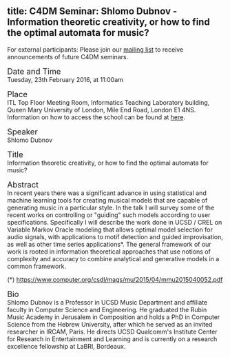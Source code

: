 title: C4DM Seminar: Shlomo Dubnov - Information theoretic creativity, or how to find the optimal automata for music?
-----------------

<p>For external participants: Please join our <a href="/seminars.html">mailing list</a> to receive announcements of future C4DM seminars.</p>


<span style="font-size: 130%;">Date and Time</span></br>
Tuesday, 23th February 2016, at 11:00am

<span style="font-size: 130%;">Place</span></br>
ITL Top Floor Meeting Room, Informatics Teaching Laboratory building, Queen Mary University of London, Mile End Road, London E1 4NS. Information on how to access the school can be found at <a href="http://www.eecs.qmul.ac.uk/contact-us/">here</a>.

<span style="font-size: 130%;">Speaker</span></br>
Shlomo Dubnov

<span style="font-size: 130%;">Title</span></br>
Information theoretic creativity, or how to find the optimal automata for music?

<span style="font-size: 130%;">Abstract</span></br>
In recent years there was a significant advance in using statistical and machine learning tools for creating musical models that are capable of generating music in a particular style. In the talk I will survey some of the recent works on controlling or "guiding" such models according to user specifications. Specifically I will describe the work done in UCSD / CREL on Variable Markov Oracle modeling that allows optimal model selection for audio signals, with applications to motif detection and guided improvisation, as well as other time series applications*. The general framework of our work is rooted in information theoretical approaches that use notions of complexity and accuracy to combine analytical and generative models in a common framework.

(*) https://www.computer.org/csdl/mags/mu/2015/04/mmu2015040052.pdf

<span style="font-size: 130%;">Bio</span></br>
Shlomo Dubnov is a Professor in UCSD Music Department and affiliate faculty in Computer Science and Engineering. He graduated the Rubin Music Academy in Jerusalem in Composition and holds a PhD in Computer Science from the Hebrew University, after which he served as an invited researcher in IRCAM, Paris. He directs UCSD Qualcomm's Institute Center for Research in Entertainment and Learning and is currently on a research excellence fellowship at LaBRI, Bordeaux.
